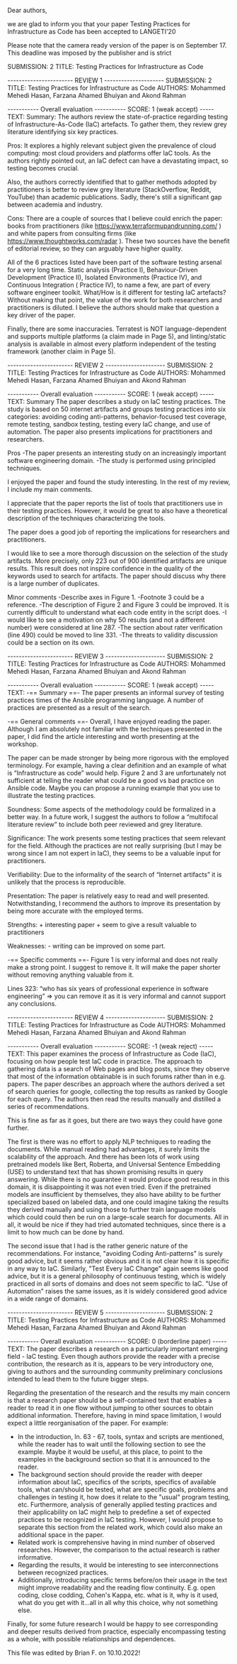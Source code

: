 Dear authors,


we are glad to inform you that your paper Testing Practices for Infrastructure as Code has been accepted to LANGETI'20

Please note that the camera ready version of the paper is on September 17. This deadline was imposed by the publisher and is strict

SUBMISSION: 2
TITLE: Testing Practices for Infrastructure as Code


----------------------- REVIEW 1 ---------------------
SUBMISSION: 2
TITLE: Testing Practices for Infrastructure as Code
AUTHORS: Mohammed Mehedi Hasan, Farzana Ahamed Bhuiyan and Akond Rahman

----------- Overall evaluation -----------
SCORE: 1 (weak accept)
----- TEXT:
Summary:
The authors review the state-of-practice regarding testing of Infrastructure-As-Code (IaC) artefacts. To gather them, they review grey literature identifying six key practices.

Pros:
It explores a highly relevant subject given the prevalence of cloud computing: most cloud providers and platforms offer IaC tools. As the authors rightly pointed out, an IaC defect can have a devastating impact, so testing becomes crucial.

Also, the authors correctly identified that to gather methods adopted by practitioners is better to review grey literature (StackOverflow, Reddit, YouTube) than academic publications. Sadly, there's still a significant gap between academia and industry.

Cons:
There are a couple of sources that I believe could enrich the paper: books from practitioners (like https://www.terraformupandrunning.com/ ) and white papers from consulting firms (like https://www.thoughtworks.com/radar ). These two sources have the benefit of editorial review, so they can arguably have higher quality.

All of the 6 practices listed have been part of the software testing arsenal for a very long time. Static analysis (Practice I), Behaviour-Driven Development (Practice II), Isolated Environments (Practice IV), and Continuous Integration ( Practice IV), to name a few, are part of every software engineer toolkit. What/How is it different for testing IaC artefacts? Without making that point, the value of the work for both researchers and practitioners is diluted. I believe the authors should make that question a key driver of the paper.

Finally, there are some inaccuracies. Terratest is NOT language-dependent and supports multiple platforms (a claim made in Page 5), and linting/static analysis is available in almost every platform independent of the testing framework (another claim in Page 5).



----------------------- REVIEW 2 ---------------------
SUBMISSION: 2
TITLE: Testing Practices for Infrastructure as Code
AUTHORS: Mohammed Mehedi Hasan, Farzana Ahamed Bhuiyan and Akond Rahman

----------- Overall evaluation -----------
SCORE: 1 (weak accept)
----- TEXT:
Summary
The paper describes a study on IaC testing practices. The study is based on 50 internet artifacts and groups testing practices into six categories: avoiding coding anti-patterns, behavior-focused test coverage, remote testing, sandbox testing, testing every IaC change, and use of automation.  The paper also presents implications for practitioners and researchers.

Pros
-The paper presents an interesting study on an increasingly important software engineering domain.
-The study is performed using principled techniques.

I enjoyed the paper and found the study interesting. In the rest of my review, I include my main comments.

I appreciate that the paper reports the list of tools that practitioners use in their testing practices. However, it would be great to also have a theoretical description of the techniques characterizing the tools.

The paper does a good job of reporting the implications for researchers and practitioners.

I would like to see a more thorough discussion on the selection of the study artifacts. More precisely, only 223 out of 900 identified artifacts are unique results. This result does not inspire confidence in the quality of the keywords used to search for artifacts. The paper should discuss why there is a large number of duplicates.


Minor comments
-Describe axes in Figure 1.
-Footnote 3 could be a reference.
-The description of Figure 2 and Figure 3 could be improved. It is currently difficult to understand what each code entity in the script does.
-I would like to see a motivation on why 50 results (and not a different number) were considered at line 287.
-The section about rater verification (line 490) could be moved to line 331.
-The threats to validity discussion could be a section on its own.



----------------------- REVIEW 3 ---------------------
SUBMISSION: 2
TITLE: Testing Practices for Infrastructure as Code
AUTHORS: Mohammed Mehedi Hasan, Farzana Ahamed Bhuiyan and Akond Rahman

----------- Overall evaluation -----------
SCORE: 1 (weak accept)
----- TEXT:
-== Summary ==-
The paper presents an informal survey of testing practices times of the Ansible programming language. A number of practices are presented as a result of the search.

-== General comments ==-
Overall, I have enjoyed reading the paper. Although I am absolutely not familiar with the techniques presented in the paper, I did find the article interesting and worth presenting at the workshop.

The paper can be made stronger by being more rigorous with the employed terminology. For example, having a clear definition and an example of what is “Infrastructure as code” would help. Figure 2 and 3 are unfortunately not sufficient at telling the reader what could be a good vs bad practice on Ansible code. Maybe you can propose a running example that you use to illustrate the testing practices.

Soundness: Some aspects of the methodology could be formalized in a better way. In a future work, I suggest the authors to follow a “multifocal literature review” to include both peer reviewed and grey literature.

Significance: The work presents some testing practices that seem relevant for the field. Although the practices are not really surprising (but I may be wrong since I am not expert in IaC), they seems to be a valuable input for practitioners.

Verifiability: Due to the informality of the search of “Internet artifacts” it is unlikely that the process is reproducible.

Presentation: The paper is relatively easy to read and well presented. Notwithstanding, I recommend the authors to improve its presentation by being more accurate with the employed terms.

Strengths:
        + interesting paper
        + seem to give a result valuable to practitioners

Weaknesses:
        - writing can be improved on some part.

-== Specific comments ==-
Figure 1 is very informal and does not really make a strong point. I suggest to remove it. It will make the paper shorter without removing anything valuable from it.

Lines 323: “who has six years of professional experience in software engineering” => you can remove it as it is very informal and cannot support any conclusions.



----------------------- REVIEW 4 ---------------------
SUBMISSION: 2
TITLE: Testing Practices for Infrastructure as Code
AUTHORS: Mohammed Mehedi Hasan, Farzana Ahamed Bhuiyan and Akond Rahman

----------- Overall evaluation -----------
SCORE: -1 (weak reject)
----- TEXT:
This paper examines the process of Infrastructure as Code (IaC), focusing on how people test IaC code in practice.  The approach to gathering data is a search of Web pages and blog posts, since they observe that most of the information obtainable is in such forums rather than in e.g. papers. The paper describes an approach where the authors derived a set of search queries for google, collecting the top results as ranked by Google for each query.  The authors then read the results manually and distilled a series of recommendations.

This is fine as far as it goes, but there are two ways they could have gone further.

The first is there was no effort to apply NLP techniques to reading the documents.  While manual reading had advantages, it surely limits the scalability of the approach.  And there has been lots of work using pretrained models like Bert, Roberta, and Universal Sentence Embedding (USE) to understand text that has shown promising results in query answering.  While there is no guarantee it would produce good results in this domain, it is disappointing it was not even tried.  Even if the pretrained models are insufficient by themselves, they also have ability to be further specialized based on labeled data, and one could imagine taking the results they derived manually and using those to further train language models which could could then be run on a large-scale search for documents.  All in all, it would be nice if they had tried automated techniques, since there is a limit to how much can be done by hand.

The second issue that I had is the rather generic nature of the recommendations.  For instance, "avoiding Coding Anti-patterns" is surely good advice, but it seems rather obvious and it is not clear how it is specific in any way to IaC.  Similarly, "Test Every IaC Change" again seems like good advice, but it is a general philosophy of continuous testing, which is widely practiced in all sorts of domains and does not seem specific to IaC.  "Use of Automation" raises the same issues, as it is widely considered good advice in a wide range of domains.



----------------------- REVIEW 5 ---------------------
SUBMISSION: 2
TITLE: Testing Practices for Infrastructure as Code
AUTHORS: Mohammed Mehedi Hasan, Farzana Ahamed Bhuiyan and Akond Rahman

----------- Overall evaluation -----------
SCORE: 0 (borderline paper)
----- TEXT:
The paper describes a research on a particularly important emerging field - IaC testing. Even though authors provide the reader with a precise contribution, the research as it is, appears to be very introductory one, giving to authors and the surrounding community preliminary conclusions intended to lead them to the future bigger steps.

Regarding the presentation of the research and the results my main concern is that a research paper should be a self-contained text that enables a reader to read it in one flow without jumping to other sources to obtain additional information. Therefore, having in mind space limitation, I would expect a little reorganisation of the paper. For example:
- In the introduction, ln. 63 - 67, tools, syntax and scripts are mentioned, while the reader has to wait until the following section to see the example. Maybe it would be useful, at this place, to point to the examples in the background section so that it is announced to the reader.
- The background section should provide the reader with deeper information about IaC, specifics of the scripts, specifics of available tools, what can/should be tested, what are specific goals, problems and challenges in testing it, how does it relate to the "usual" program testing, etc. Furthermore, analysis of generally applied testing practices and their applicability on IaC might help to predefine a set of expected practices to be recognized in IaC testing. However, I would propose to separate this section from the related work, which could also make an additional space in the paper.
- Related work is comprehensive having in mind number of observed researches. However, the comparison to the actual research is rather informative.
- Regarding the results, it would be interesting to see interconnections between recognized practices.
- Additionally, introducing specific terms before/on their usage in the text might improve readability and the reading flow continuity. E.g. open coding, close codding, Cohen's Kappa, etc. what is it, why is it used, what do you get with it...all in all why this choice, why not something else.

Finally, for some future research I would be happy to see corresponding and deeper results derived from practice, especially encompassing testing as a whole, with possible relationships and dependences.

This file was edited by Brian F. on 10.10.2022!